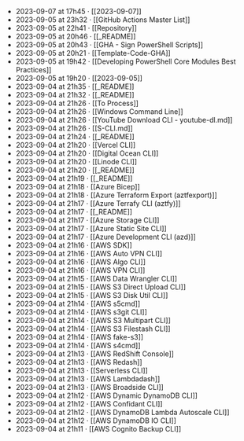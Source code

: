 - 2023-09-07 at 17h45 · [[2023-09-07]]
- 2023-09-05 at 23h32 · [[GitHub Actions Master List]]
- 2023-09-05 at 22h41 · [[Repository]]
- 2023-09-05 at 20h46 · [[_README]]
- 2023-09-05 at 20h43 · [[GHA - Sign PowerShell Scripts]]
- 2023-09-05 at 20h21 · [[Template-Code-GHA]]
- 2023-09-05 at 19h42 · [[Developing PowerShell Core Modules Best Practices]]
- 2023-09-05 at 19h20 · [[2023-09-05]]
- 2023-09-04 at 21h35 · [[_README]]
- 2023-09-04 at 21h32 · [[_README]]
- 2023-09-04 at 21h26 · [[To Process]]
- 2023-09-04 at 21h26 · [[Windows Command Line]]
- 2023-09-04 at 21h26 · [[YouTube Download CLI - youtube-dl.md]]
- 2023-09-04 at 21h26 · [[S-CLI.md]]
- 2023-09-04 at 21h24 · [[_README]]
- 2023-09-04 at 21h20 · [[Vercel CLI]]
- 2023-09-04 at 21h20 · [[Digital Ocean CLI]]
- 2023-09-04 at 21h20 · [[Linode CLI]]
- 2023-09-04 at 21h20 · [[_README]]
- 2023-09-04 at 21h19 · [[_README]]
- 2023-09-04 at 21h18 · [[Azure Bicep]]
- 2023-09-04 at 21h18 · [[Azure Terraform Export (aztfexport)]]
- 2023-09-04 at 21h17 · [[Azure Terrafy CLI (aztfy)]]
- 2023-09-04 at 21h17 · [[_README]]
- 2023-09-04 at 21h17 · [[Azure Storage CLI]]
- 2023-09-04 at 21h17 · [[Azure Static Site CLI]]
- 2023-09-04 at 21h17 · [[Azure Development CLI (azd)]]
- 2023-09-04 at 21h16 · [[AWS SDK]]
- 2023-09-04 at 21h16 · [[AWS Auto VPN CLI]]
- 2023-09-04 at 21h16 · [[AWS Algo CLI]]
- 2023-09-04 at 21h16 · [[AWS VPN CLI]]
- 2023-09-04 at 21h15 · [[AWS Data Wrangler CLI]]
- 2023-09-04 at 21h15 · [[AWS S3 Direct Upload CLI]]
- 2023-09-04 at 21h15 · [[AWS S3 Disk Util CLI]]
- 2023-09-04 at 21h14 · [[AWS s5cmd]]
- 2023-09-04 at 21h14 · [[AWS s3git CLI]]
- 2023-09-04 at 21h14 · [[AWS S3 Multipart CLI]]
- 2023-09-04 at 21h14 · [[AWS S3 Filestash CLI]]
- 2023-09-04 at 21h14 · [[AWS fake-s3]]
- 2023-09-04 at 21h14 · [[AWS s4cmd]]
- 2023-09-04 at 21h13 · [[AWS RedShift Console]]
- 2023-09-04 at 21h13 · [[AWS Redash]]
- 2023-09-04 at 21h13 · [[Serverless CLI]]
- 2023-09-04 at 21h13 · [[AWS Lambdadash]]
- 2023-09-04 at 21h13 · [[AWS Broadside CLI]]
- 2023-09-04 at 21h12 · [[AWS Dynamic DynamoDB CLI]]
- 2023-09-04 at 21h12 · [[AWS Confidant CLI]]
- 2023-09-04 at 21h12 · [[AWS DynamoDB Lambda Autoscale CLI]]
- 2023-09-04 at 21h12 · [[AWS DynamoDB IO CLI]]
- 2023-09-04 at 21h11 · [[AWS Cognito Backup CLI]]

